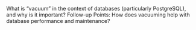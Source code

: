 What is “vacuum” in the context of databases (particularly PostgreSQL), and why is it important?
Follow-up Points:
How does vacuuming help with database performance and maintenance?